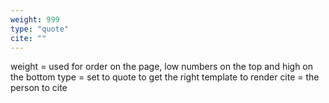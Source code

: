 ```yaml
---
weight: 999
type: "quote"
cite: ""
---
```

weight	= used for order on the page, low numbers on the top and high on the bottom
type		= set to quote to get the right template to render
cite		= the person to cite
